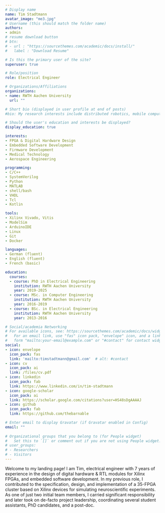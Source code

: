 ```yaml
---
# Display name
name: Tim Stadtmann
avatar_image: "me3.jpg"
# Username (this should match the folder name)
authors:
- admin
# resume download button
# btn:
# - url : "https://sourcethemes.com/academic/docs/install/"
#   label : "Download Resume"

# Is this the primary user of the site?
superuser: true

# Role/position
role: Electrical Engineer

# Organizations/Affiliations
organizations:
- name: RWTH Aachen University
  url: ""

# Short bio (displayed in user profile at end of posts)
#bio: My research interests include distributed robotics, mobile computing and programmable matter.

# Should the user's education and interests be displayed?
display_education: true

interests:
- FPGA & Digital Hardware Design
- Embedded Software Development
- Firmware Development
- Medical Technology
- Aerospace Engineering

programming:
- C/C++
- SystemVerilog
- Python
- MATLAB
- shell/bash
- VHDL
- Tcl
- Kotlin

tools:
- Xilinx Vivado, Vitis
- ModelSim
- ArduinoIDE
- Linux
- Git
- Docker

languages:
- German (fluent)
- English (fluent)
- French (basic)

education:
  courses:
  - course: PhD in Electrical Engineering
    institution: RWTH Aachen University
    year: 2019-2025
  - course: MSc. in Computer Engineering
    institution: RWTH Aachen University
    year: 2016-2019
  - course: BSc. in Electrical Engineering
    institution: RWTH Aachen University
    year: 2013-2016

# Social/academia Networking
# For available icons, see: https://sourcethemes.com/academic/docs/widgets/#icons
#   For an email link, use "fas" icon pack, "envelope" icon, and a link in the
#   form "mailto:your-email@example.com" or "#contact" for contact widget.
social:
- icon: envelope
  icon_pack: fas
  link: 'mailto:timstadtmann@gmail.com'  # alt: #contact
- icon: cv
  icon_pack: ai
  link: /files/cv.pdf  
- icon: linkedin
  icon_pack: fab
  link: https://www.linkedin.com/in/tim-stadtmann
- icon: google-scholar
  icon_pack: ai
  link: https://scholar.google.com/citations?user=HS48sDgAAAAJ
- icon: github
  icon_pack: fab
  link: https://github.com/thebarnable

# Enter email to display Gravatar (if Gravatar enabled in Config)
email: ""
  
# Organizational groups that you belong to (for People widget)
#   Set this to `[]` or comment out if you are not using People widget.  
# user_groups:
# - Researchers
# - Visitors
---
```


Welcome to my landing page!
I am Tim, electrical engineer with 7 years of experience in the design of digital hardware & RTL modules for Xilinx FPGAs, and embedded software development.
In my previous role, I contributed to the specification, design, and implementation of a 35-FPGA cluster based on Xilinx devices for simulating neuroscientific experiments. As one of just two initial team members, I carried significant responsibility and later took on de-facto project leadership, coordinating several student assistants, PhD candidates, and a post-doc.